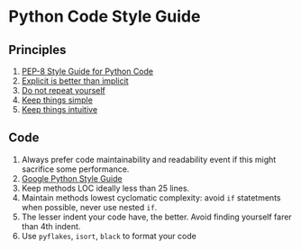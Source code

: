 # Python Code Style Guide

## Principles

1. [PEP-8 Style Guide for Python Code](https://www.python.org/dev/peps/pep-0008/)
1. [Explicit is better than implicit](https://www.python.org/dev/peps/pep-0020/)
1. [Do not repeat yourself](https://en.wikipedia.org/wiki/Don%27t_repeat_yourself)
1. [Keep things simple](https://en.wikipedia.org/wiki/KISS_principle)
1. [Keep things intuitive](https://en.wikipedia.org/wiki/Principle_of_least_astonishment)

## Code

1. Always prefer code maintainability and readability event if this might sacrifice some performance.
1. [Google Python Style Guide](https://google.github.io/styleguide/pyguide.html)
1. Keep methods LOC ideally less than 25 lines.
1. Maintain methods lowest cyclomatic complexity: avoid `if` statetments when possible, never use nested `if`.
1. The lesser indent your code have, the better. Avoid finding yourself farer than 4th indent.
1. Use `pyflakes`, `isort`, `black` to format your code


